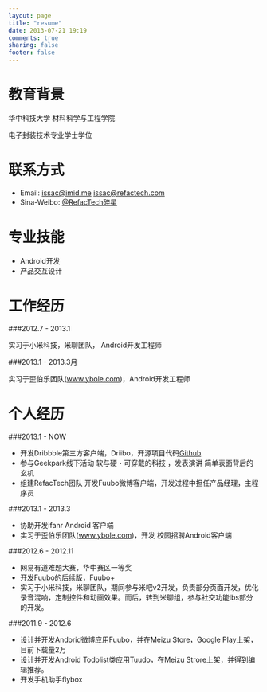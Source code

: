 ```yaml
---
layout: page
title: "resume"
date: 2013-07-21 19:19
comments: true
sharing: false
footer: false
---
```

教育背景
========

华中科技大学 材料科学与工程学院

电子封装技术专业学士学位

 

联系方式
=========
* Email: <issac@imid.me> <issac@refactech.com>
* Sina-Weibo: [@RefacTech碎星](http://weibo.com/issacsuixing)
 

专业技能
=======
* Android开发
* 产品交互设计

 

工作经历
=========

###2012.7 - 2013.1

实习于小米科技，米聊团队， Android开发工程师

 

###2013.1 - 2013.3月

实习于歪伯乐团队(www.ybole.com)，Android开发工程师

 

个人经历
=====

###2013.1 - NOW

* 开发Dribbble第三方客户端，Driibo，开源项目代码[Github](https://github.com/Issacw0ng/Dribbo)
* 参与Geekpark线下活动 软与硬・可穿戴的科技 ，发表演讲 简单表面背后的玄机
* 组建RefacTech团队 开发Fuubo微博客户端，开发过程中担任产品经理，主程序员


###2013.1 - 2013.3

* 协助开发ifanr Android 客户端
* 实习于歪伯乐团队(www.ybole.com)，开发 校园招聘Android客户端

###2012.6 - 2012.11

* 网易有道难题大赛，华中赛区一等奖
* 开发Fuubo的后续版，Fuubo+ 
* 实习于小米科技，米聊团队，期间参与米吧v2开发，负责部分页面开发，优化录音混响，定制控件和动画效果。而后，转到米聊组，参与社交功能lbs部分的开发。

 

###2011.9 - 2012.6

* 设计并开发Andorid微博应用Fuubo，并在Meizu Store，Google Play上架，目前下载量2万
* 设计并开发Android Todolist类应用Tuudo，在Meizu Strore上架，并得到编辑推荐。
* 开发手机助手flybox